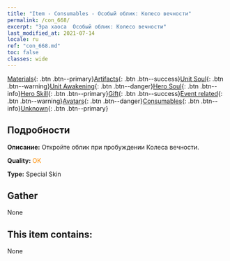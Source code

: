 ```yaml
---
title: "Item - Consumables - Особый облик: Колесо вечности"
permalink: /con_668/
excerpt: "Эра хаоса  Особый облик: Колесо вечности"
last_modified_at: 2021-07-14
locale: ru
ref: "con_668.md"
toc: false
classes: wide
---
```

 [Materials](/ItemsRU/){: .btn .btn--primary}[Artifacts](/ItemsRU/Artifacts/){: .btn .btn--success}[Unit Soul](/ItemsRU/UnitSoul/){: .btn .btn--warning}[Unit Awakening](/ItemsRU/UnitAwakening/){: .btn .btn--danger}[Hero Soul](/ItemsRU/HeroSoul/){: .btn .btn--info}[Hero Skill](/ItemsRU/HeroSkill/){: .btn .btn--primary}[Gift](/ItemsRU/Gift/){: .btn .btn--success}[Event related](/ItemsRU/Events/){: .btn .btn--warning}[Avatars](/ItemsRU/Avatars/){: .btn .btn--danger}[Consumables](/ItemsRU/Consumables/){: .btn .btn--info}[Unknown](/ItemsRU/Unknown/){: .btn .btn--primary}

## Подробности
 **Описание:** Откройте облик при пробуждении Колеса вечности.

 **Quality:** <span style="color: #FF8C00">OK</span>

 **Type:** Special Skin

## Gather

  None

## This item contains:

  None

